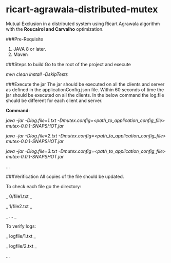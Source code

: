 # ricart-agrawala-distributed-mutex
Mutual Exclusion in a distributed system using Ricart Agrawala algorithm with the **Roucairol and Carvalho** optimization.

###Pre-Requisite
1. JAVA 8 or later.
2. Maven

###Steps to build
Go to the root of the project and execute

_mvn clean install -DskipTests_

###Execute the jar
The jar should be executed on all the clients and server as defined in the applicationConfig.json file. Within 60 seconds of time the jar should be executed on all the clients.
In the below command the log.file should be different for each client and server.

**Command**:

_java -jar -Dlog.file=1.txt -Dmutex.config=<path_to_application_config_file> mutex-0.0.1-SNAPSHOT.jar_

_java -jar -Dlog.file=2.txt -Dmutex.config=<path_to_application_config_file> mutex-0.0.1-SNAPSHOT.jar_

_java -jar -Dlog.file=3.txt -Dmutex.config=<path_to_application_config_file> mutex-0.0.1-SNAPSHOT.jar_

...

###Verification
All copies of the file should be updated. 

To check each file go the directory:


_ 0/file1.txt _

_ 1/file2.txt _

_ ... _

To verify logs:

_ logfile/1.txt _

_ logfile/2.txt _

...




